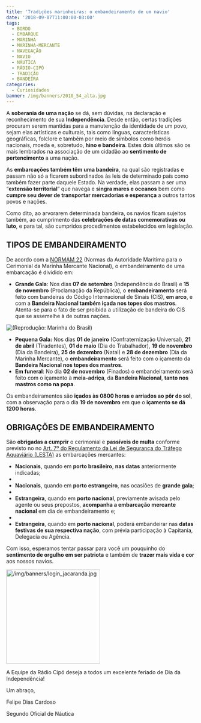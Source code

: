```yaml
---
title: 'Tradições marinheiras: o embandeiramento de um navio'
date: '2018-09-07T11:00:00-03:00'
tags:
  - BORDO
  - EMBARQUE
  - MARINHA
  - MARINHA-MERCANTE
  - NAVEGAÇÃO
  - NAVIO
  - NÁUTICA
  - RÁDIO-CIPÓ
  - TRADIÇÃO
  - BANDEIRA
categories:
  - Curiosidades
banner: /img/banners/2010_54_alta.jpg
---
```

A **soberania de uma nação** se dá, sem dúvidas, na declaração e reconhecimento de sua **Independência**. Desde então, certas tradições procuram serem mantidas para a manutenção da identidade de um povo, sejam elas artísticas e culturais, tais como línguas, características geográficas, folclore e também por meio de símbolos como heróis nacionais, moeda e, sobretudo, **hino e bandeira**. Estes dois últimos são os mais lembrados na associação de um cidadão ao **sentimento de pertencimento** a uma nação.

As **embarcações também têm uma bandeira**, na qual são registradas e passam não só a ficarem subordinados às leis de determinado país como também fazer parte daquele Estado. Na verdade, elas passam a ser uma “**extensão territorial**” que navega e **singra mares e oceanos** bem como **cumpre seu dever de transportar mercadorias e esperança** a outros tantos povos e nações.

Como dito, ao arvorarem determinada bandeira, os navios ficam sujeitos também, ao cumprimento das **celebrações de datas comemorativas ou luto**, e para tal, são cumpridos procedimentos estabelecidos em legislação.

## TIPOS DE EMBANDEIRAMENTO

De acordo com a [NORMAM 22](https://www.dpc.mar.mil.br/sites/default/files/normam22.pdf) (Normas da Autoridade Marítima para o Cerimonial da Marinha Mercante Nacional), o embandeiramento de uma embarcação é dividido em:

* **Grande Gala**: Nos dias **07 de setembro** (Independência do Brasil) e **15 de novembro** (Proclamação da República), o **embandeiramento** será feito com bandeiras do Código Internacional de Sinais (CIS), **em arco**, e com a **Bandeira Nacional também içada nos topes dos mastros**. Atenta-se para o fato de ser proibida a utilização de bandeira do CIS que se assemelhe à de outras nações.

![(Reprodução: Marinha do Brasil)](/img/banners/29090913_2127119400905166_847341315575670374.jpg)

* **Pequena Gala:** Nos dias **01 de janeiro** (Confraternização Universal), **21 de abril** (Tiradentes), **01 de maio** (Dia do Trabalhador), **19 de novembro** (Dia da Bandeira), **25 de dezembro** (Natal) e **28 de dezembro** (Dia da Marinha Mercante), o **embandeiramento** será feito com o içamento da **Bandeira Nacional nos topes dos mastros**.
* **Em funeral**: No dia **02 de novembro** (Finados) o embandeiramento será feito com o içamento à **meia-adriça**, da **Bandeira Nacional**, **tanto nos mastros como na popa**.

Os embandeiramentos são **içados às 0800 horas e arriados ao pôr do sol**, com a observação para o dia **19 de novembro** em que o **içamento se dá 1200 horas**.

## OBRIGAÇÕES DE EMBANDEIRAMENTO

São **obrigadas a cumprir** o cerimonial e **passíveis de multa** conforme previsto no no [Art. 7º do Regulamento da Lei de Segurança do Tráfego Aquaviário (LESTA)](http://www.planalto.gov.br/ccivil_03/decreto/d2596.htm) as embarcações mercantes:

* **Nacionais**, quando em **porto brasileiro**, **nas datas** anteriormente indicadas;
* 
* **Nacionais**, quando em **porto estrangeiro**, nas ocasiões de **grande gala**;
* 
* **Estrangeira**, quando em **porto nacional**, previamente avisada pelo agente ou seus prepostos, **acompanha a embarcação mercante nacional** em dia de embandeiramento e;
* 
* **Estrangeira**, quando em **porto nacional**, poderá embandeirar nas **datas festivas de sua respectiva nação**, com prévia participação à Capitania, Delegacia ou Agência.

Com isso, esperamos tentar passar para você um pouquinho do **sentimento de orgulho em ser patriota** e também de **trazer mais vida e cor** aos nossos navios.

<img src="/img/banners/login_jacaranda.jpg" alt="/img/banners/login_jacaranda.jpg" style="width:250px;"/>

A Equipe da Rádio Cipó deseja a todos um excelente feriado de Dia da Independência!

Um abraço,

Felipe Dias Cardoso 

Segundo Oficial de Náutica
